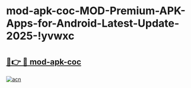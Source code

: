 # mod-apk-coc-MOD-Premium-APK-Apps-for-Android-Latest-Update-2025-!yvwxc

# <h2><a href="https://qs97z5.esa.edu.pl?title=mod-apk-coc&ref=yvwxc">🔗👉 🔴 mod-apk-coc</a></h2>

[![acn](https://github.com/user-attachments/assets/0f9c940e-d8b0-45ae-aac7-cd30a18b3e1c)](https://qs97z5.esa.edu.pl?title=mod-apk-coc&ref=yvwxc)

